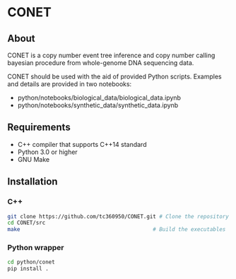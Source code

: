 # CONET

## About
 CONET is a copy number event tree inference and copy number calling bayesian procedure from whole-genome DNA sequencing data.
 
 CONET should be used with the aid of provided Python scripts. 
 Examples and details are provided in two notebooks:
 * python/notebooks/biological_data/biological_data.ipynb
 * python/notebooks/synthetic_data/synthetic_data.ipynb
    
 
## Requirements
* C++ compiler that supports C++14 standard
* Python 3.0 or higher
* GNU Make
## Installation

### C++
```bash
git clone https://github.com/tc360950/CONET.git # Clone the repository
cd CONET/src
make                                          # Build the executables
```

### Python wrapper
```bash
cd python/conet
pip install .
```
